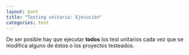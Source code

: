 ```yaml
---
layout: post
title: "Testing unitario: Ejecución"
categories: test
---
```


De ser posible hay que ejecutar **todos** los test unitarios cada vez<!--more--> que se modifica alguno de éstos o los proyectos testeados.
